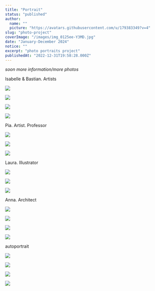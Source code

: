 ```yaml
---
title: "Portrait"
status: "published"
author:
  name: ""
  picture: "https://avatars.githubusercontent.com/u/179383349?v=4"
slug: "photo-project"
coverImage: "/images/img_0125ee-Y3MD.jpg"
date: "January-December 2024"
notice: ""
excerpt: "photo portraits project"
publishedAt: "2022-12-31T19:58:28.000Z"
---
```


*soon more information/more photos*

Isabelle & Bastian. Artists

![](/images/img_0625e-c1OD.jpg)

![](/images/img_0656e-IxNz.jpg)

![](/images/img_0673e-Q3ND.jpg)

![](/images/img_0686e-M5Mj.jpg)

Pia. Artist. Professor

![](/images/img_0504el-kwOD.jpg)

![](/images/img_0477e-A1Nj.jpg)

![](/images/img_0444e-Y1Nz.jpg)

Laura. Illustrator

![](/images/img_0125ee-I2OD.jpg)

![](/images/img_0089e-kxNj.jpg)

![](/images/img_0092e-EwMD.jpg)

Anna. Architect

![](/images/img_0389elz-E0OD.jpg)

![](/images/img_0264elz-Q2NT.jpg)

![](/images/img_0319e-I3Mj.jpg)

![](/images/img_0311e-czMD.jpg)

autoportrait

![](/images/img_9813el-A1OD.jpg)

![](/images/img_9843e-I2NT.jpg)

![](/images/img_9850e-M4Mz.jpg)

![](/images/img_0587elow-g1Nj.jpg)